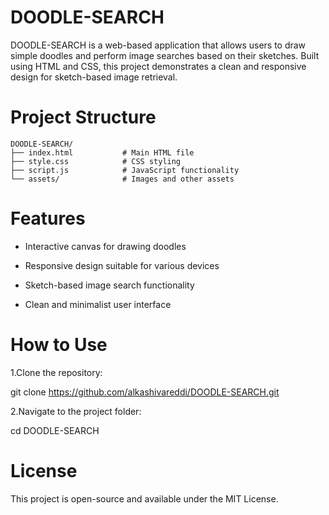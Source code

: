  # DOODLE-SEARCH
DOODLE-SEARCH is a web-based application that allows users to draw simple doodles and perform image searches based on their sketches. Built using HTML and CSS, this project demonstrates a clean and responsive design for sketch-based image retrieval.


# Project Structure
```
DOODLE-SEARCH/
├── index.html           # Main HTML file
├── style.css            # CSS styling
├── script.js            # JavaScript functionality
└── assets/              # Images and other assets
```
# Features
 -  Interactive canvas for drawing doodles

 -  Responsive design suitable for various devices

 -  Sketch-based image search functionality

 -   Clean and minimalist user interface

# How to Use
1.Clone the repository:

  git clone https://github.com/alkashivareddi/DOODLE-SEARCH.git

2.Navigate to the project folder:

cd DOODLE-SEARCH
# License
This project is open-source and available under the MIT License.

